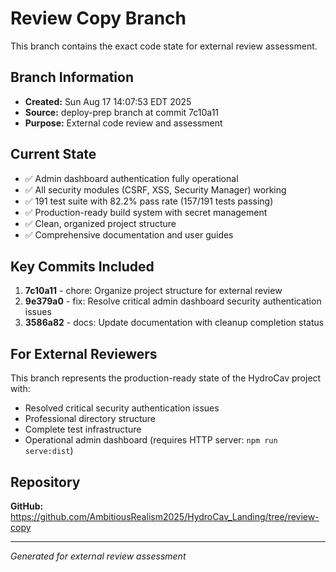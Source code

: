# Review Copy Branch

This branch contains the exact code state for external review assessment.

## Branch Information
- **Created:** Sun Aug 17 14:07:53 EDT 2025
- **Source:** deploy-prep branch at commit 7c10a11
- **Purpose:** External code review and assessment

## Current State
- ✅ Admin dashboard authentication fully operational
- ✅ All security modules (CSRF, XSS, Security Manager) working
- ✅ 191 test suite with 82.2% pass rate (157/191 tests passing)
- ✅ Production-ready build system with secret management
- ✅ Clean, organized project structure
- ✅ Comprehensive documentation and user guides

## Key Commits Included
1. **7c10a11** - chore: Organize project structure for external review
2. **9e379a0** - fix: Resolve critical admin dashboard security authentication issues  
3. **3586a82** - docs: Update documentation with cleanup completion status

## For External Reviewers
This branch represents the production-ready state of the HydroCav project with:
- Resolved critical security authentication issues
- Professional directory structure
- Complete test infrastructure
- Operational admin dashboard (requires HTTP server: `npm run serve:dist`)

## Repository
**GitHub:** https://github.com/AmbitiousRealism2025/HydroCav_Landing/tree/review-copy

---
*Generated for external review assessment*
